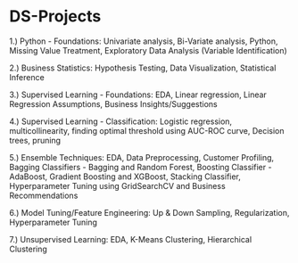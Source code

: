 # DS-Projects

1.) Python - Foundations: 
Univariate analysis, Bi-Variate analysis, Python, Missing Value Treatment, Exploratory Data Analysis (Variable Identification)

2.) Business Statistics: 
Hypothesis Testing, Data Visualization, Statistical Inference

3.) Supervised Learning - Foundations: 
EDA, Linear regression, Linear Regression Assumptions, Business Insights/Suggestions

4.) Supervised Learning - Classification: Logistic regression, multicollinearity, finding optimal threshold using AUC-ROC curve, Decision trees, pruning

5.) Ensemble Techniques: 
EDA, Data Preprocessing, Customer Profiling, Bagging Classifiers - Bagging and Random Forest, Boosting Classifier - AdaBoost, Gradient Boosting and XGBoost, Stacking Classifier, Hyperparameter Tuning using GridSearchCV and Business Recommendations

6.) Model Tuning/Feature Engineering: 
Up & Down Sampling, Regularization, Hyperparameter Tuning

7.) Unsupervised Learning: 
EDA, K-Means Clustering, Hierarchical Clustering
